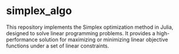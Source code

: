 # simplex_algo
This repository implements the Simplex optimization method in Julia, designed to solve linear programming problems. It provides a high-performance solution for maximizing or minimizing linear objective functions under a set of linear constraints.
